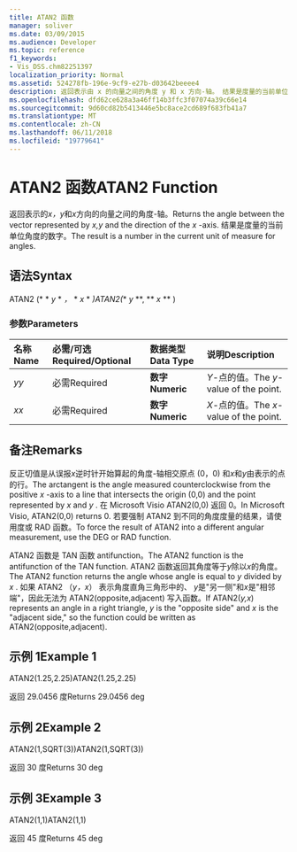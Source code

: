 ```yaml
---
title: ATAN2 函数
manager: soliver
ms.date: 03/09/2015
ms.audience: Developer
ms.topic: reference
f1_keywords:
- Vis_DSS.chm82251397
localization_priority: Normal
ms.assetid: 524278fb-196e-9cf9-e27b-d03642beeee4
description: 返回表示由 x 的向量之间的角度 y 和 x 方向-轴。 结果是度量的当前单位角度的数字。
ms.openlocfilehash: dfd62ce628a3a46ff14b3ffc3f07074a39c66e14
ms.sourcegitcommit: 9d60cd82b5413446e5bc8ace2cd689f683fb41a7
ms.translationtype: MT
ms.contentlocale: zh-CN
ms.lasthandoff: 06/11/2018
ms.locfileid: "19779641"
---
```

# <a name="atan2-function"></a><span data-ttu-id="e27d3-104">ATAN2 函数</span><span class="sxs-lookup"><span data-stu-id="e27d3-104">ATAN2 Function</span></span>

<span data-ttu-id="e27d3-105">返回表示的*x，y*和*x*方向的向量之间的角度-轴。</span><span class="sxs-lookup"><span data-stu-id="e27d3-105">Returns the angle between the vector represented by  *x,y*  and the direction of the  *x*  -axis.</span></span> <span data-ttu-id="e27d3-106">结果是度量的当前单位角度的数字。</span><span class="sxs-lookup"><span data-stu-id="e27d3-106">The result is a number in the current unit of measure for angles.</span></span> 
  
## <a name="syntax"></a><span data-ttu-id="e27d3-107">语法</span><span class="sxs-lookup"><span data-stu-id="e27d3-107">Syntax</span></span>

<span data-ttu-id="e27d3-108">ATAN2 (* * *y* * *，* * *x* * *)</span><span class="sxs-lookup"><span data-stu-id="e27d3-108">ATAN2(** *y* **, ** *x* ** )</span></span> 
  
### <a name="parameters"></a><span data-ttu-id="e27d3-109">参数</span><span class="sxs-lookup"><span data-stu-id="e27d3-109">Parameters</span></span>

|<span data-ttu-id="e27d3-110">**名称**</span><span class="sxs-lookup"><span data-stu-id="e27d3-110">**Name**</span></span>|<span data-ttu-id="e27d3-111">**必需/可选**</span><span class="sxs-lookup"><span data-stu-id="e27d3-111">**Required/Optional**</span></span>|<span data-ttu-id="e27d3-112">**数据类型**</span><span class="sxs-lookup"><span data-stu-id="e27d3-112">**Data Type**</span></span>|<span data-ttu-id="e27d3-113">**说明**</span><span class="sxs-lookup"><span data-stu-id="e27d3-113">**Description**</span></span>|
|:-----|:-----|:-----|:-----|
| <span data-ttu-id="e27d3-114">_y_</span><span class="sxs-lookup"><span data-stu-id="e27d3-114">_y_</span></span> <br/> |<span data-ttu-id="e27d3-115">必需</span><span class="sxs-lookup"><span data-stu-id="e27d3-115">Required</span></span>  <br/> |<span data-ttu-id="e27d3-116">**数字**</span><span class="sxs-lookup"><span data-stu-id="e27d3-116">**Numeric**</span></span> <br/> |<span data-ttu-id="e27d3-117">_Y_-点的值。</span><span class="sxs-lookup"><span data-stu-id="e27d3-117">The  _y_-value of the point.</span></span>  <br/> |
| <span data-ttu-id="e27d3-118">_x_</span><span class="sxs-lookup"><span data-stu-id="e27d3-118">_x_</span></span> <br/> |<span data-ttu-id="e27d3-119">必需</span><span class="sxs-lookup"><span data-stu-id="e27d3-119">Required</span></span>  <br/> |<span data-ttu-id="e27d3-120">**数字**</span><span class="sxs-lookup"><span data-stu-id="e27d3-120">**Numeric**</span></span> <br/> |<span data-ttu-id="e27d3-121">_X_-点的值。</span><span class="sxs-lookup"><span data-stu-id="e27d3-121">The  _x_-value of the point.</span></span>  <br/> |
   
## <a name="remarks"></a><span data-ttu-id="e27d3-122">备注</span><span class="sxs-lookup"><span data-stu-id="e27d3-122">Remarks</span></span>

<span data-ttu-id="e27d3-123">反正切值是从误报*x*逆时针开始算起的角度-轴相交原点 (0，0) 和*x*和*y*由表示的点的行。</span><span class="sxs-lookup"><span data-stu-id="e27d3-123">The arctangent is the angle measured counterclockwise from the positive  *x*  -axis to a line that intersects the origin (0,0) and the point represented by  *x*  and  *y*  .</span></span> <span data-ttu-id="e27d3-124">在 Microsoft Visio ATAN2(0,0) 返回 0。</span><span class="sxs-lookup"><span data-stu-id="e27d3-124">In Microsoft Visio, ATAN2(0,0) returns 0.</span></span> <span data-ttu-id="e27d3-125">若要强制 ATAN2 到不同的角度度量的结果，请使用度或 RAD 函数。</span><span class="sxs-lookup"><span data-stu-id="e27d3-125">To force the result of ATAN2 into a different angular measurement, use the DEG or RAD function.</span></span> 
  
<span data-ttu-id="e27d3-126">ATAN2 函数是 TAN 函数 antifunction。</span><span class="sxs-lookup"><span data-stu-id="e27d3-126">The ATAN2 function is the antifunction of the TAN function.</span></span> <span data-ttu-id="e27d3-127">ATAN2 函数返回其角度等于*y*除以*x*的角度。</span><span class="sxs-lookup"><span data-stu-id="e27d3-127">The ATAN2 function returns the angle whose angle is equal to  *y*  divided by  *x*  .</span></span> <span data-ttu-id="e27d3-128">如果 ATAN2 （*y，x*） 表示角度直角三角形中的、 *y*是"另一侧"和*x*是"相邻端"，因此无法为 ATAN2(opposite,adjacent) 写入函数。</span><span class="sxs-lookup"><span data-stu-id="e27d3-128">If ATAN2(*y,x*) represents an angle in a right triangle,  *y*  is the "opposite side" and  *x*  is the "adjacent side," so the function could be written as ATAN2(opposite,adjacent).</span></span> 
  
## <a name="example-1"></a><span data-ttu-id="e27d3-129">示例 1</span><span class="sxs-lookup"><span data-stu-id="e27d3-129">Example 1</span></span>

<span data-ttu-id="e27d3-130">ATAN2(1.25,2.25)</span><span class="sxs-lookup"><span data-stu-id="e27d3-130">ATAN2(1.25,2.25)</span></span>
  
<span data-ttu-id="e27d3-131">返回 29.0456 度</span><span class="sxs-lookup"><span data-stu-id="e27d3-131">Returns 29.0456 deg</span></span>
  
## <a name="example-2"></a><span data-ttu-id="e27d3-132">示例 2</span><span class="sxs-lookup"><span data-stu-id="e27d3-132">Example 2</span></span>

<span data-ttu-id="e27d3-133">ATAN2(1,SQRT(3))</span><span class="sxs-lookup"><span data-stu-id="e27d3-133">ATAN2(1,SQRT(3))</span></span>
  
<span data-ttu-id="e27d3-134">返回 30 度</span><span class="sxs-lookup"><span data-stu-id="e27d3-134">Returns 30 deg</span></span>
  
## <a name="example-3"></a><span data-ttu-id="e27d3-135">示例 3</span><span class="sxs-lookup"><span data-stu-id="e27d3-135">Example 3</span></span>

<span data-ttu-id="e27d3-136">ATAN2(1,1)</span><span class="sxs-lookup"><span data-stu-id="e27d3-136">ATAN2(1,1)</span></span>
  
<span data-ttu-id="e27d3-137">返回 45 度</span><span class="sxs-lookup"><span data-stu-id="e27d3-137">Returns 45 deg</span></span>
  

